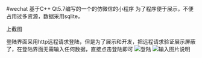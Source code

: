 #wechat
基于C++ Qt5.7编写的一个的仿微信的小程序
为了程序便于展示，不便占用过多资源，数据采用sqlite，

上截图

登陆界面采用http远程请求登陆，但是为了展示和开发，把远程请求验证展示屏蔽了，在登陆界面无需输入任何数据，直接点击登陆即可
![登陆](http://git.oschina.net/uploads/images/2017/0204/224203_d682f519_594419.png "在这里输入图片标题")
![输入图片说明](http://git.oschina.net/uploads/images/2017/0204/224229_c01b8454_594419.png "在这里输入图片标题")